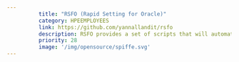 ```yaml
---
          title: "RSFO (Rapid Setting for Oracle)"
          category: HPEEMPLOYEES
          link: https://github.com/yannallandit/rsfo
          description: RSFO provides a set of scripts that will automatically set up the pre-requisites for an Oracle Single instance or RAC installation on Red Hat 7.
          priority: 28
          image: '/img/opensource/spiffe.svg'
---
```

          